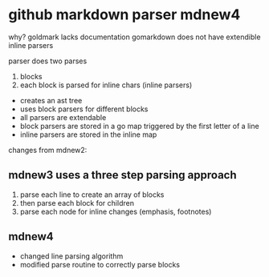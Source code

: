 # github markdown parser mdnew4

why? goldmark lacks documentation 
gomarkdown does not have extendible inline parsers

parser does two parses

1. blocks
2. each block is parsed for inline chars (inline parsers)

- creates an ast tree
- uses block parsers for different blocks
- all parsers are extendable
- block parsers are stored in a go map triggered by the first letter of a line
- inline parsers are stored in the inline map

changes from mdnew2:

## mdnew3 uses a three step parsing approach

1. parse each line to create an array of blocks
2. then parse each block for children
3. parse each node for inline changes (emphasis, footnotes)

## mdnew4

- changed line parsing algorithm
- modified parse routine to correctly parse blocks

